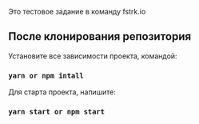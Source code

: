 Это тестовое задание в команду fstrk.io

##  После клонирования репозитория

Установите все зависимости проекта, командой:

### `yarn or npm intall`


Для старта проекта, напишите: 

### `yarn start or npm start`


